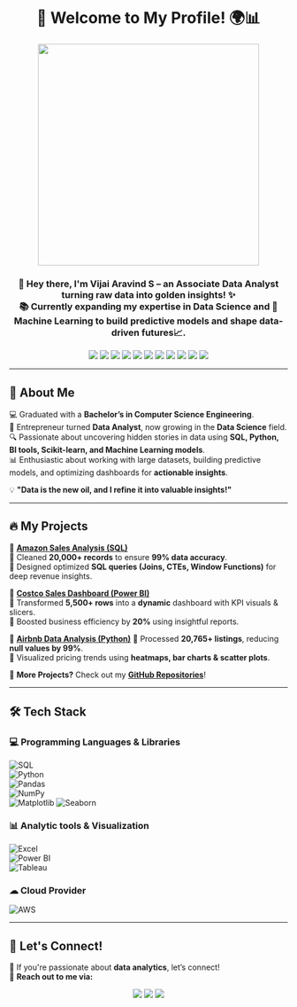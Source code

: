 <h1 align="center">🚀 Welcome to My Profile! 🌍📊</h1>  
<p align="center">
<img src="https://media.giphy.com/media/RbDKaczqWovIugyJmW/giphy.gif" width="400px">
</p>  

<h3 align="center">
👋 Hey there, I'm <b>Vijai Aravind S</b> – an Associate Data Analyst turning raw data into golden insights! ✨<br>
📚 Currently expanding my expertise in <b>Data Science</b> and 🤖<b>Machine Learning</b> to build predictive models and shape data-driven futures📈.
</h3>
 

<p align="center"> 
  <img src="https://img.shields.io/badge/Microsoft_Excel-217346?style=for-the-batch&logo=microsoft-excel&logoColor=white">
  <img src="https://img.shields.io/badge/SQL-%23CC2927.svg?style=for-the-batch&logo=microsoft-sql-server&logoColor=white">
  <img src="https://img.shields.io/badge/Power%20BI-%23F2C811.svg?style=for-the-batch&logo=power-bi&logoColor=black">
  <img src="https://img.shields.io/badge/Tableau-%230056D2.svg?style=for-the-batch&logo=tableau&logoColor=white">
  <img src="https://img.shields.io/badge/Python-%233776AB.svg?style=for-the-batch&logo=python&logoColor=white">
  <img src="https://img.shields.io/badge/Pandas-150458?style=for-the-batch&logo=pandas&logoColor=white">
  <img src="https://img.shields.io/badge/NumPy-013243?style=for-the-batch&logo=numpy&logoColor=white">
  <img src="https://img.shields.io/badge/Matplotlib-11557C?style=for-the-batch&logo=plotly&logoColor=white">
  <img src="https://img.shields.io/badge/Seaborn-3C91E6?style=for-the-batch&logo=plotly&logoColor=white">
  <img src="https://img.shields.io/badge/Scikit--Learn-F7931E?style=for-the-batch&logo=scikit-learn&logoColor=white">
  <img src="https://img.shields.io/badge/AWS-%23FF9900.svg?style=for-the-batch&logo=amazonaws&logoColor=white">
</p>

---
 
## **🚀 About Me**  

💻 Graduated with a **Bachelor’s in Computer Science Engineering**.  
💼 Entrepreneur turned **Data Analyst**, now growing in the **Data Science** field.  
🔍 Passionate about uncovering hidden stories in data using **SQL, Python, BI tools, Scikit-learn, and Machine Learning models**.  
📊 Enthusiastic about working with large datasets, building predictive models, and optimizing dashboards for **actionable insights**.  


💡 **"Data is the new oil, and I refine it into valuable insights!"**  

---

## **🔥 My Projects**  
🌟 **[Amazon Sales Analysis (SQL)](https://github.com/yourusername/amazon-sales-analysis)**  
📌 Cleaned **20,000+ records** to ensure **99% data accuracy**.  
📌 Designed optimized **SQL queries (Joins, CTEs, Window Functions)** for deep revenue insights.  

🌟 **[Costco Sales Dashboard (Power BI)](https://github.com/yourusername/costco-sales-dashboard)**  
📌 Transformed **5,500+ rows** into a **dynamic** dashboard with KPI visuals & slicers.  
📌 Boosted business efficiency by **20%** using insightful reports.  

🌟 **[Airbnb Data Analysis (Python)](https://github.com/yourusername/airbnb-analysis)** 
📌 Processed **20,765+ listings**, reducing **null values by 99%**.  
📌 Visualized pricing trends using **heatmaps, bar charts & scatter plots**.  


💾 **More Projects?** Check out my **[GitHub Repositories](https://github.com/VijaiAravind?tab=repositories)**!  

---

## **🛠️ Tech Stack**  
### **💻 Programming Languages & Libraries**  
![SQL](https://img.shields.io/badge/SQL-CC2927?style=flat&logo=Microsoft-SQL-Server&logoColor=white)  
![Python](https://img.shields.io/badge/Python-3776AB?style=flat&logo=python&logoColor=white)  
![Pandas](https://img.shields.io/badge/Pandas-150458?style=flat&logo=pandas&logoColor=white)  
![NumPy](https://img.shields.io/badge/NumPy-013243?style=flat&logo=numpy&logoColor=white)  
![Matplotlib](https://img.shields.io/badge/Matplotlib-008080?style=flat&logo=data:image/svg+xml;base64,PHN2ZyB3aWR0aD0iMzAiIGhlaWdodD0iMzAiIHZpZXdCb3g9IjAgMCA1MTIgNTEyIiB4bWxucz0iaHR0cDovL3d3dy53My5vcmcvMjAwMC9zdmciPjxwYXRoIGZpbGw9IiNGNkY2RjYiIGQ9Ik00NzIuMyAyNDAuNWMwIDIwNC44LTY2LjYgMjEwLjYtMjY2LjQgMjEwLjZTMTk5LjUgNDQ1LjMgMTk5LjUgMjQwLjVjMC0yMDQuNiA2Ni42LTIxMC40IDI2Ni40LTIxMC40czI2Ni40IDUuOCAyNjYuNCAyMTAuNHoiLz48L3N2Zz4=)
![Seaborn](https://img.shields.io/badge/Seaborn-3C91E6?style=flat&logo=plotly&logoColor=white)  

### **📊 Analytic tools & Visualization**  
![Excel](https://img.shields.io/badge/Microsoft%20Excel-217346?style=flat&logo=microsoft-excel&logoColor=white)  
![Power BI](https://img.shields.io/badge/Power%20BI-F2C811?style=flat&logo=Power-BI&logoColor=black)  
![Tableau](https://img.shields.io/badge/Tableau-0056D2?style=flat&logo=Tableau&logoColor=white)  

### **☁ Cloud Provider**  
![AWS](https://img.shields.io/badge/AWS-232F3E?style=flat&logo=amazonaws&logoColor=orange) 

---

## **📣 Let's Connect!**  
💬 If you're passionate about **data analytics**, let’s connect!  
📩 **Reach out to me via:**  
<p align="center">
<a href="https://www.linkedin.com/in/vijai-aravind-s-70233a26a?lipi=urn%3Ali%3Apage%3Ad_flagship3_profile_view_base_contact_details%3BfJdG5%2F7WSzy%2BS4pG4QoIBw%3D%3D"><img src="https://img.shields.io/badge/LinkedIn-Connect-blue?style=flat&logo=linkedin"></a>
<a href="https://github.com/VijaiAravind"><img src="https://img.shields.io/badge/GitHub-Follow-black?style=flat&logo=github"></a>
<a href="mailto:vijaiaravind.sva@gmail.com"><img src="https://img.shields.io/badge/Email-Contact-red?style=flat&logo=gmail"></a>
</p>


